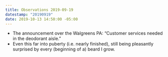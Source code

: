 ```yaml
---
title: Observations 2019-09-19
datestamp: "20190919"
date: 2019-10-13 14:50:00 -05:00
---
```


- The announcement over the Walgreens PA: “Customer services needed in the deodorant aisle.”
- Even this far into puberty (i.e. nearly finished), still being pleasantly surprised by every (beginning of a) beard I grow.
